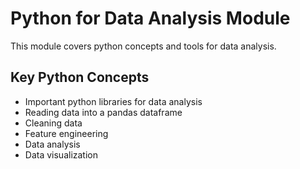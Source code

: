 # Python for Data Analysis Module

This module covers python concepts and tools for data analysis.

## Key Python Concepts
* Important python libraries for data analysis
* Reading data into a pandas dataframe
* Cleaning data
* Feature engineering
* Data analysis
* Data visualization

